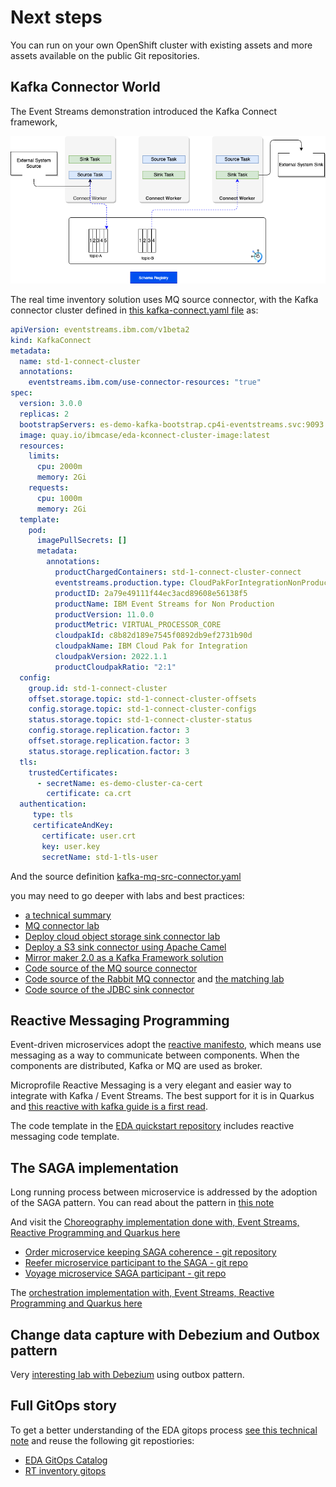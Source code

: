 # Next steps

You can run on your own OpenShift cluster with existing assets and more assets available on the public Git repositories.
## Kafka Connector World

The Event Streams demonstration introduced the Kafka Connect framework, 

![](./demo/images/connector-tasks.png)

The real time inventory solution uses MQ source connector, with the Kafka connector cluster defined in [this kafka-connect.yaml file](https://github.ibm.com/boyerje/eda-tech-academy/blob/main/lab3-4/services/kconnect/kafka-connect.yaml) as:

```yaml
apiVersion: eventstreams.ibm.com/v1beta2
kind: KafkaConnect
metadata:
  name: std-1-connect-cluster
  annotations:
    eventstreams.ibm.com/use-connector-resources: "true"
spec:
  version: 3.0.0
  replicas: 2
  bootstrapServers: es-demo-kafka-bootstrap.cp4i-eventstreams.svc:9093
  image: quay.io/ibmcase/eda-kconnect-cluster-image:latest
  resources:
    limits:
      cpu: 2000m
      memory: 2Gi
    requests:
      cpu: 1000m
      memory: 2Gi
  template:
    pod:
      imagePullSecrets: []
      metadata:
        annotations:
          productChargedContainers: std-1-connect-cluster-connect
          eventstreams.production.type: CloudPakForIntegrationNonProduction
          productID: 2a79e49111f44ec3acd89608e56138f5
          productName: IBM Event Streams for Non Production
          productVersion: 11.0.0
          productMetric: VIRTUAL_PROCESSOR_CORE
          cloudpakId: c8b82d189e7545f0892db9ef2731b90d
          cloudpakName: IBM Cloud Pak for Integration
          cloudpakVersion: 2022.1.1
          productCloudpakRatio: "2:1"
  config:
    group.id: std-1-connect-cluster
    offset.storage.topic: std-1-connect-cluster-offsets
    config.storage.topic: std-1-connect-cluster-configs
    status.storage.topic: std-1-connect-cluster-status
    config.storage.replication.factor: 3
    offset.storage.replication.factor: 3
    status.storage.replication.factor: 3
  tls:
    trustedCertificates:
      - secretName: es-demo-cluster-ca-cert
        certificate: ca.crt
  authentication:
     type: tls
     certificateAndKey:
       certificate: user.crt
       key: user.key
       secretName: std-1-tls-user
```

And the source definition [kafka-mq-src-connector.yaml](https://github.ibm.com/boyerje/eda-tech-academy/blob/main/lab3-4/apps/mq-source/kafka-mq-src-connector.yaml)

you may need to go deeper with labs and best practices: 

* [a technical summary](https://ibm-cloud-architecture.github.io/refarch-eda/technology/kafka-connect/)
* [MQ connector lab](https://ibm-cloud-architecture.github.io/refarch-eda/use-cases/connect-mq/)
* [Deploy cloud object storage sink connector lab](https://ibm-cloud-architecture.github.io/refarch-eda/use-cases/connect-cos/)
* [Deploy a S3 sink connector using Apache Camel](https://ibm-cloud-architecture.github.io/refarch-eda/use-cases/connect-s3/)
* [Mirror maker 2.0 as a Kafka Framework solution](https://ibm-cloud-architecture.github.io/refarch-eda/use-cases/kafka-mm2/lab-2/)
* [Code source of the MQ source connector](https://github.com/ibm-messaging/kafka-connect-mq-source)
* [Code source of the Rabbit MQ connector](https://github.com/ibm-messaging/kafka-connect-rabbitmq-source) and [the matching lab](https://ibm-cloud-architecture.github.io/refarch-eda/use-cases/connect-rabbitmq/)
* [Code source of the JDBC sink connector](https://github.com/ibm-messaging/kafka-connect-jdbc-sink)

## Reactive Messaging Programming

Event-driven microservices adopt the [reactive manifesto](https://ibm-cloud-architecture.github.io/refarch-eda/advantages/reactive/#reactive-systems), which means use messaging as a way to communicate between components. When the components are distributed, Kafka or MQ are used as broker.

Microprofile Reactive Messaging is a very elegant and easier way to integrate with Kafka / Event Streams. The best support for it is in Quarkus and [this reactive with kafka guide is a first read](https://quarkus.io/guides/kafka-reactive-getting-started).

The code template in the [EDA quickstart repository](https://github.com/ibm-cloud-architecture/eda-quickstarts/) includes reactive messaging code template.
## The SAGA implementation

Long running process between microservice is addressed by the adoption of the SAGA pattern. You can read about the pattern in [this note](https://ibm-cloud-architecture.github.io/refarch-eda/patterns/saga/)

And visit the [Choreography implementation done with, Event Streams, Reactive Programming and Quarkus here](https://ibm-cloud-architecture.github.io/eda-saga-choreography/)

* [Order microservice keeping SAGA coherence - git repository](https://github.com/ibm-cloud-architecture/refarch-kc-order-cmd-ms)
* [Reefer microservice participant to the SAGA - git repo](https://github.com/ibm-cloud-architecture/refarch-kc-reefer-ms)
* [Voyage microservice SAGA participant - git repo](https://github.com/ibm-cloud-architecture/refarch-kc-voyage-ms)

The [orchestration implementation with, Event Streams, Reactive Programming and Quarkus here](https://ibm-cloud-architecture.github.io/eda-saga-orchestration/)

## Change data capture with Debezium and Outbox pattern

Very [interesting lab with Debezium](https://ibm-cloud-architecture.github.io/refarch-eda/use-cases/db2-debezium/) using outbox pattern.
## Full GitOps story

To get a better understanding of the EDA gitops process [see this technical note](https://ibm-cloud-architecture.github.io/refarch-eda/use-cases/gitops/) and reuse the following git repostiories:

* [EDA GitOps Catalog](https://github.com/ibm-cloud-architecture/eda-gitops-catalog)
* [RT inventory gitops](https://github.com/ibm-cloud-architecture/eda-rt-inventory-gitops)

